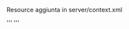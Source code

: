 Resource aggiunta in server/context.xml

<Context>
'''
	<Resource name = "jdbc/mariosdb" auth = "Container"
		  type = "javax.sql.DataSource" username = "root"
		  password = "root" driverClassName = "com.mysql.cj.jdbc.Driver"
		  url = "jdbc:mysql://localhost:3306/mariosdb)servertimezone= UTC" />
'''
</Context>
